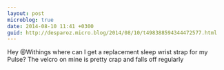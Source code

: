 ```yaml
---
layout: post
microblog: true
date: 2014-08-10 11:41 +0300
guid: http://desparoz.micro.blog/2014/08/10/t498388594344472577.html
---
```

Hey @Withings where can I get a replacement sleep wrist strap for my Pulse? The velcro on mine is pretty crap and falls off regularly
